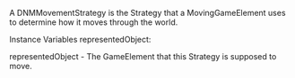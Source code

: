 A DNMMovementStrategy is the Strategy that a MovingGameElement uses to determine how it moves through the world.

Instance Variables
	representedObject:		<MovingGameElement>

representedObject
	- The GameElement that this Strategy is supposed to move.
